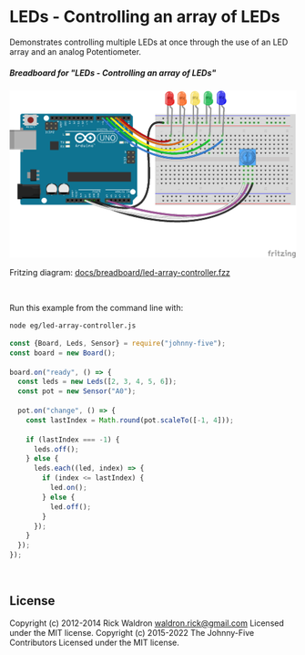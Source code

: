 <!--remove-start-->

# LEDs - Controlling an array of LEDs

<!--remove-end-->


Demonstrates controlling multiple LEDs at once through the use of an LED array and an analog Potentiometer.





##### Breadboard for "LEDs - Controlling an array of LEDs"



![docs/breadboard/led-array-controller.png](breadboard/led-array-controller.png)<br>

Fritzing diagram: [docs/breadboard/led-array-controller.fzz](breadboard/led-array-controller.fzz)

&nbsp;




Run this example from the command line with:
```bash
node eg/led-array-controller.js
```


```javascript
const {Board, Leds, Sensor} = require("johnny-five");
const board = new Board();

board.on("ready", () => {
  const leds = new Leds([2, 3, 4, 5, 6]);
  const pot = new Sensor("A0");

  pot.on("change", () => {
    const lastIndex = Math.round(pot.scaleTo([-1, 4]));

    if (lastIndex === -1) {
      leds.off();
    } else {
      leds.each((led, index) => {
        if (index <= lastIndex) {
          led.on();
        } else {
          led.off();
        }
      });
    }
  });
});

```








&nbsp;

<!--remove-start-->

## License
Copyright (c) 2012-2014 Rick Waldron <waldron.rick@gmail.com>
Licensed under the MIT license.
Copyright (c) 2015-2022 The Johnny-Five Contributors
Licensed under the MIT license.

<!--remove-end-->
